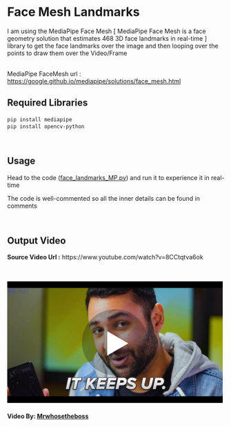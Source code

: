 # Face Mesh Landmarks


I am using the MediaPipe Face Mesh [ MediaPipe Face Mesh is a face geometry solution that estimates 468 3D face landmarks in real-time ] library to get the face landmarks over the image and then looping over the points to draw them over the Video/Frame <br/><br/>

MediaPipe FaceMesh url : https://google.github.io/mediapipe/solutions/face_mesh.html
<h2>Required Libraries</h2>

    pip install mediapipe
    pip install opencv-python
    
    
</br>

<h2>Usage</h2>
Head to the code (<a href="/face_landmarks_MP.py">face_landmarks_MP.py</a>) and run it to experience it in real-time

The code is well-commented so all the inner details can be found in comments


</br>


<h2>Output Video</h2>
<b>Source Video Url :</b>
https://www.youtube.com/watch?v=8CCtqtva6ok
<br/><br/><br/>

<a href="https://drive.google.com/file/d/1vnYodDGbuvfJbauj41aEfubLoCDUaXh_/view?usp=sharing"><img src="/screen.png" width=500></a>

<h4>Video By: <a href="https://www.youtube.com/channel/UCMiJRAwDNSNzuYeN2uWa0pA"> Mrwhosetheboss</a> </h4>
